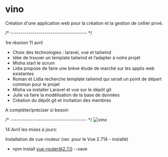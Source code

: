 # vino

Création d'une application web pour la création et la gestion de cellier privé.

/* -------------------------------------- */

1re réunion 11 avril

-	Choix des technologies : laravel, vue et tailwind
-	Idée de trouver un template tailwind et l’adapter à notre projet
-	Misha start le scrum
-	Lidia propose de faire une brève étude de marché sur les applis web existantes
-	Roman et Lidia recherche template tailwind qui serait un point de départ commun pour le projet
-	Misha va installer Laravel et vue sur le dépôt git
-	Julie va faire la modélisation de la base de données
-	Création du dépôt git et invitation des membres

A compléter/préciser si besoin

/* -------------------------------------- */
![vino](https://user-images.githubusercontent.com/101778074/231477026-4328f762-e474-45b5-a6e0-3e74d406b45c.png)


14 Avril 
les mises à jours:

Installation de vue-routeur (ver. pour le Vue 2.714 - installé)
- npm install vue-router@2.7.0 --save  


